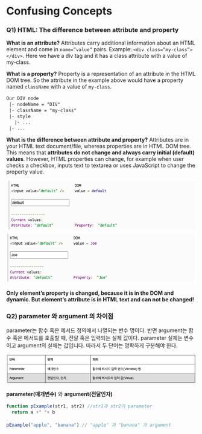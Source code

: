 # Confusing Concepts

### Q1) HTML: The difference between attribute and property

**What is an attribute?**
Attributes carry additional information about an HTML element and come in `name=”value”` pairs. Example: `<div class=”my-class”></div>`. Here we have a div tag and it has a class attribute with a value of my-class.

**What is a property?**
Property is a representation of an attribute in the HTML DOM tree. So the attribute in the example above would have a property named `className` with a value of `my-class`.

```
Our DIV node
 |- nodeName = "DIV"
 |- className = "my-class"
 |- style
   |- ...
 |- ...
```

**What is the difference between attribute and property?**
Attributes are in your HTML text document/file, whereas properties are in HTML DOM tree. This means that <strong>attributes do not change and always carry initial (default) values</strong>. However, HTML properties can change, for example when user checks a checkbox, inputs text to textarea or uses JavaScript to change the property value.

<img src='./image/1-1.png'>
<img src='./image/1-2.png'>

**Only element’s property is changed, because it is in the DOM and dynamic. But element’s attribute is in HTML text and can not be changed!**

### Q2) parameter 와 argument 의 차이점

parameter는 함수 혹은 메서드 정의에서 나열되는 변수 명이다. 반면 argument는 함수 혹은 메서드를 호출할 때, 전달 혹은 입력되는 실제 값이다. parameter 실체는 변수이고 argument의 실체는 값입니다. 따라서 두 단어는 명확하게 구분해야 한다.

<img src='./image/2.png'>

**parameter(매개변수)** 와 **argument(전달인자)**

```js
function pExample(str1, str2) //str1과 str2가 parameter
  return a +" "+ b

pExample("apple", "banana") // "apple" 과 "banana" 가 argument
```
